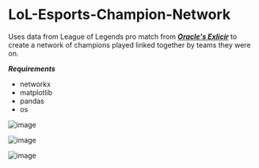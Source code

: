 # LoL-Esports-Champion-Network
Uses data from League of Legends pro match from [_**Oracle's Exlicir**_](https://oracleselixir.com/) to create a network of champions played linked together by teams they were on.

_**Requirements**_
- networkx
- matplotlib
- pandas
- os

![image](https://github.com/Tyler-Edwards-E/LoL-Esports-Champion-Network/assets/69095276/e5995976-424c-4e94-bbb0-f6a197ed837c)

![image](https://github.com/Tyler-Edwards-E/LoL-Esports-Champion-Network/assets/69095276/a3ba090c-0a8a-4573-9bb5-dcffc33345e8)

![image](https://github.com/Tyler-Edwards-E/LoL-Esports-Champion-Network/assets/69095276/ab0e7f1b-4281-4ec8-b118-d2add25c1371)


